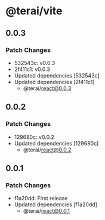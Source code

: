 # @terai/vite

## 0.0.3

### Patch Changes

- 532543c: v0.0.3
- 2f411c1: v0.0.3
- Updated dependencies [532543c]
- Updated dependencies [2f411c1]
  - @terai/react@0.0.3

## 0.0.2

### Patch Changes

- 129680c: v0.0.2
- Updated dependencies [129680c]
  - @terai/react@0.0.2

## 0.0.1

### Patch Changes

- f1a20dd: First release
- Updated dependencies [f1a20dd]
  - @terai/react@0.0.1
